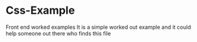 # Css-Example
Front end worked examples
It is a simple worked out example and it could help someone out there who finds this file

